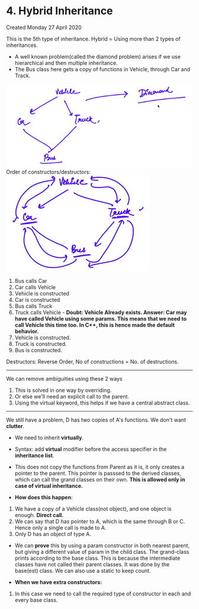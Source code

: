 # 4. Hybrid Inheritance
Created Monday 27 April 2020

This is the 5th type of inheritance. 
Hybrid = Using more than 2 types of inheritances.


* A well known problem(called the diamond problem) arises if we use hierarchical and then multiple inheritance.
* The Bus class here gets a copy of functions in Vehicle, through Car and Track.

![](./4._Hybrid_Inheritance/Selection_116.png)
Order of constructors/destructors:
![](./4._Hybrid_Inheritance/Selection_117.png)

1. Bus calls Car 
2. Car calls Vehicle
3. Vehicle is constructed
4. Car is constructed
5. Bus calls Truck
6. Truck calls Vehicle	- **Doubt: Vehicle Already exists. Answer: Car may have called Vehicle using some params. This means that we need to call Vehicle this time too. In C++, this is hence made the default behavior.**
7. Vehicle is constructed.
8. Truck is constructed.
9. Bus is constructed.


Destructors: Reverse Order, No of constructions = No. of destructions.

*****

We can remove ambiguities using these 2 ways

1. This is solved in one way by overriding.
2. Or else we'll need an explicit call to the parent. 
3. Using the virtual keyword, this helps if we have a central abstract class.


*****

We still have a problem, D has two copies of A's functions. We don't want **clutter**.

* We need to inherit **virtually**.
* Syntax: add **virtual** modifier before the access specifier in the **inheritance list**.
* This does not copy the functions from Parent as it is, it only creates a pointer to the parent. This pointer is passsed to the derived classes, which can call the grand classes on their own. **This is allowed only in case of virtual inheritance.**



* **How does this happen**: 


1. We have a copy of a Vehicle class(not object), and one object is enough. **Direct call.**
2. We can say that D has pointer to A, which is the same through B or C. Hence only a single call is made to A.
3. Only D has an object of type A. 


* We can **prove** this by using a param constructor in both nearest parent, but giving a different value of param in the child class. The grand-class prints according to the base class. This is because the intermediate classes have not called their parent classes. It was done by the base(est) class. We can also use a static to keep count.



* **When we have extra constructors:**


1. In this case we need to call the required type of constructor in each and every base class. 


